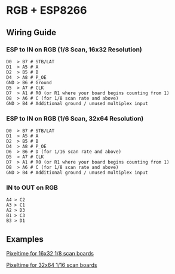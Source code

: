 # RGB + ESP8266

## Wiring Guide

### ESP to IN on RGB (1/8 Scan, 16x32 Resolution)
```
D0  > B7 # STB/LAT
D1  > A5 # A
D2  > B5 # B
D4  > A8 # P_OE
GND > B6 # Ground
D5  > A7 # CLK
D7  > A1 # R0 (or R1 where your board begins counting from 1)
D8  > A6 # C (for 1/8 scan rate and above)
GND > B4 # Additional ground / unused multiplex input
```

### ESP to IN on RGB (1/6 Scan, 32x64 Resolution)
```
D0  > B7 # STB/LAT
D1  > A5 # A
D2  > B5 # B
D4  > A8 # P_OE
D6  > B6 # D (for 1/16 scan rate and above) 
D5  > A7 # CLK
D7  > A1 # R0 (or R1 where your board begins counting from 1)
D8  > A6 # C (for 1/8 scan rate and above)
GND > B4 # Additional ground / unused multiplex input
```

### IN to OUT on RGB
```
A4 > C2
A3 > C1
A2 > D3
B1 > C3
B3 > D1
```

## Examples

[Pixeltime for 16x32 1/8 scan boards](examples/pixeltime-16x32.ino)

[Pixeltime for 32x64 1/16 scan boards](examples/pixeltime-32x64.ino)


